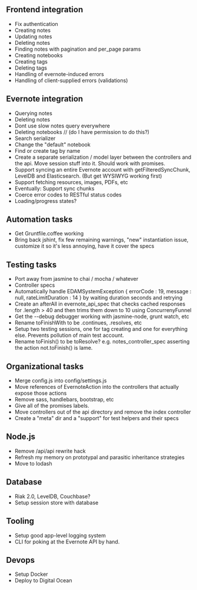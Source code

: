 ## Frontend integration

* Fix authentication
* Creating notes
* Updating notes
* Deleting notes
* Finding notes with pagination and per_page params
* Creating notebooks
* Creating tags
* Deleting tags
* Handling of evernote-induced errors
* Handling of client-supplied errors (validations)

## Evernote integration

* Querying notes
* Deleting notes
* Dont use slow notes query everywhere
* Deleting notebooks // (do I have permission to do this?)
* Search serializer
* Change the "default" notebook
* Find or create tag by name
* Create a separate serialization / model layer between the controllers and the api. Move session stuff into it. Should work with promises.
* Support syncing an entire Evernote account with getFilteredSyncChunk, LevelDB and Elasticsearch. (But get WYSIWYG working first)
* Support fetching resources, images, PDFs, etc
* Eventually: Support sync chunks
* Coerce error codes to RESTful status codes
* Loading/progress states?

## Automation tasks

* Get Gruntfile.coffee working
* Bring back jshint, fix few remaining warnings, "new" instantiation issue, customize it so it's less annoying, have it cover the specs

## Testing tasks

* Port away from jasmine to chai / mocha / whatever
* Controller specs
* Automatically handle EDAMSystemException { errorCode : 19, message : null, rateLimitDuration : 14 } by waiting duration seconds and retrying
* Create an afterAll in evernote_api_spec that checks cached responses for .length > 40 and then trims them down to 10 using ConcurrenyFunnel
* Get the --debug debugger working with jasmine-node, grunt watch, etc
* Rename toFinishWith to be .continues, .resolves, etc
* Setup two testing sessions, one for tag creating and one for everything else. Prevents pollution of main test account.
* Rename toFinish() to be toResolve? e.g. notes_controller_spec asserting the action not.toFinish() is lame.


## Organizational tasks

* Merge config.js into config/settings.js
* Move references of EvernoteAction into the controllers that actually expose those actions
* Remove sass, handlebars, bootstrap, etc
* Give all of the promises labels.
* Move controllers out of the api directory and remove the index controller
* Create a "meta" dir and a "support" for test helpers and their specs

## Node.js

* Remove /api/api rewrite hack
* Refresh my memory on prototypal and parasitic inheritance strategies
* Move to lodash

## Database

* Riak 2.0, LevelDB, Couchbase?
* Setup session store with database

## Tooling

* Setup good app-level logging system
* CLI for poking at the Evernote API by hand.

## Devops

* Setup Docker
* Deploy to Digital Ocean

